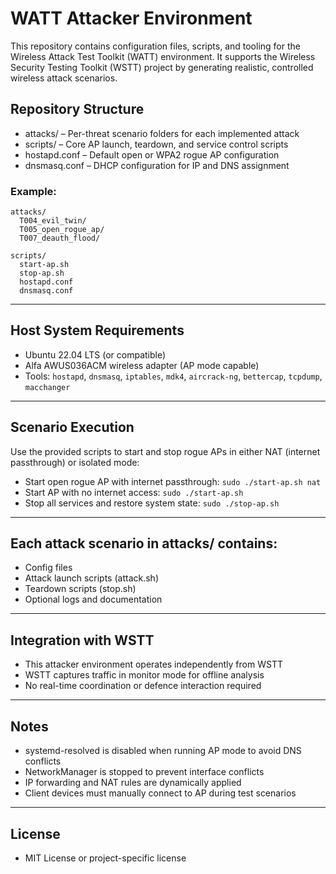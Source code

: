 # WATT Attacker Environment
This repository contains configuration files, scripts, and tooling for the Wireless Attack Test Toolkit (WATT) environment.  It supports the Wireless Security Testing Toolkit (WSTT) project by generating realistic, controlled wireless attack scenarios.

## Repository Structure
- attacks/ – Per-threat scenario folders for each implemented attack
- scripts/ – Core AP launch, teardown, and service control scripts
- hostapd.conf – Default open or WPA2 rogue AP configuration
- dnsmasq.conf – DHCP configuration for IP and DNS assignment

### Example:
```
attacks/
  T004_evil_twin/
  T005_open_rogue_ap/
  T007_deauth_flood/

scripts/
  start-ap.sh
  stop-ap.sh
  hostapd.conf
  dnsmasq.conf
```

---

## Host System Requirements
- Ubuntu 22.04 LTS (or compatible)
- Alfa AWUS036ACM wireless adapter (AP mode capable)
- Tools: ```hostapd```, ```dnsmasq```, ```iptables```, ```mdk4```, ```aircrack-ng```, ```bettercap```, ```tcpdump```, ```macchanger```

---

## Scenario Execution
Use the provided scripts to start and stop rogue APs in either NAT (internet passthrough) or isolated mode:

- Start open rogue AP with internet passthrough:
```sudo ./start-ap.sh nat```
- Start AP with no internet access:
```sudo ./start-ap.sh```
- Stop all services and restore system state:
```sudo ./stop-ap.sh```

---

## Each attack scenario in attacks/ contains:
- Config files
- Attack launch scripts (attack.sh)
- Teardown scripts (stop.sh)
- Optional logs and documentation

--- 

## Integration with WSTT
- This attacker environment operates independently from WSTT
- WSTT captures traffic in monitor mode for offline analysis
- No real-time coordination or defence interaction required

---

## Notes
- systemd-resolved is disabled when running AP mode to avoid DNS conflicts
- NetworkManager is stopped to prevent interface conflicts
- IP forwarding and NAT rules are dynamically applied
- Client devices must manually connect to AP during test scenarios

---

## License
- MIT License or project-specific license